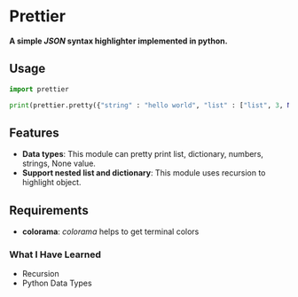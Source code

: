 # Prettier
**A simple *JSON* syntax highlighter implemented in python.**

## Usage

```python
import prettier

print(prettier.pretty({"string" : "hello world", "list" : ["list", 3, None]}))
```

## Features
- **Data types**: This module can pretty print list, dictionary, numbers, strings, None value.
- **Support nested list and dictionary**: This module uses recursion to highlight object.

## Requirements
- **colorama**: *colorama* helps to get terminal colors

### What I Have Learned
- Recursion
- Python Data Types
